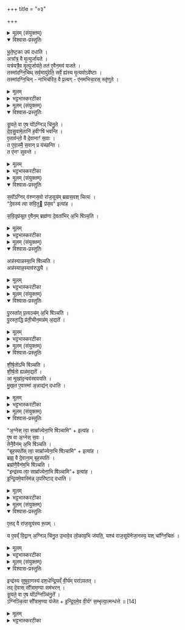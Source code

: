 +++
title = "०३"

+++


<details><summary>मूलम् (संयुक्तम्)</summary>

भू॒ते॒ष्ट॒का उप॑ दधा॒त्यत्रा᳚त्र॒ वै मृ॒त्युर्जा॑यते॒ यत्र॑यत्रै॒व मृ॒त्युर्जाय॑ते॒ तत॑ ए॒वैन॒मव॑ यजते॒ तस्मा॑दग्नि॒चिथ्सर्व॒मायु॑रेति॒ सर्वे॒ ह्य॑स्य मृ॒त्यवोऽवे᳚ष्टा॒स्तस्मा॑दग्नि॒चिन्नाभिच॑रित॒वै प्र॒त्यगे॑नमभिचा॒रस्स्तृ॑णुते
</details>

<details open><summary>विश्वास-प्रस्तुतिः</summary>

भू॒ते॒ष्ट॒का उप॑ दधाति ।  
अत्रा᳚त्र॒ वै मृ॒त्युर्जा॑यते ।  
यत्र॑यत्रै॒व मृ॒त्युर्जाय॑ते॒ तत॑ ए॒वैन॒मव॑ यजते ।  
तस्मा॑दग्नि॒चिथ् सर्व॒मायु॑रेति॒ सर्वे॒ ह्य॑स्य मृ॒त्यवोऽवे᳚ष्टाः ।  
तस्मा॑दग्नि॒चिन् - नाभिच॑रित॒ वै प्र॒त्यग् - ए॑नमभिचा॒रस् स्तृ॑णुते ।  
</details>

<details><summary>मूलम्</summary>

भू॒ते॒ष्ट॒का उप॑ दधाति ।  
अत्रा᳚त्र॒ वै मृ॒त्युर्जा॑यते ।  
यत्र॑यत्रै॒व मृ॒त्युर्जाय॑ते॒ तत॑ ए॒वैन॒मव॑ यजते ।  
तस्मा॑दग्नि॒चिथ् सर्व॒मायु॑रेति॒ सर्वे॒ ह्य॑स्य मृ॒त्यवोऽवे᳚ष्टाः ।  
तस्मा॑दग्नि॒चिन् - नाभिच॑रित॒ वै प्र॒त्यग् - ए॑नमभिचा॒रस् स्तृ॑णुते ।  
</details>

<details><summary>भट्टभास्करटीका</summary>

1भूतेष्टका इत्यादि ॥ भूतानि पृथिव्यादीनि तत्सम्बन्धिन्य इष्टकाः भूतेष्टकाः 'पृथिव्यै स्वाहा' इत्येवं मन्त्राकारः । अत्रात्रेति । सर्वत्र पृथिव्या एकदेशे मृत्युर्जायते यत्रयत्र जायते ततस्सर्वस्मादेनं मृत्युमवयजते निवारयति भूतेष्टकाभिः । उभयत्रापि 'अनुदात्तश्च' इति द्वितीयोऽनुदात्तः । तस्मादित्यत्रैव हेतुमाह - सर्वे हि मृत्यवोऽवेष्टाः निराकृताः । तत्सर्वमायुः पुरुषायुषं जीवति । 'गतिरनन्तरः' इति गतेः प्रकृतिस्तरत्वम् । तस्मादिति । एवं निरस्तमृत्युत्वादग्निचित् नाभिचरितव्यः न मारयितव्यः । कृत्यार्थे तवैप्रत्ययः । 'तवैचान्तश्च युगपत्' इति गतेः प्रकृतिस्वरत्वम्, प्रत्ययस्य चान्तोदात्तत्वम् । यद्यभिचरेदेनं अभिचरितारमेव अभिचारः प्रत्यक् स्तृणुते प्रतिमुखमागत्य मारयति ॥
</details>

<details><summary>मूलम् (संयुक्तम्)</summary>

सू॒यते॒ वा ए॒ष यो᳚ऽग्निञ्चि॑नु॒ते दे॑वसु॒वामे॒तानि॑ ह॒वीꣳषि॑ भवन्त्ये॒ताव॑न्तो॒ वै दे॒वानाꣳ॑ स॒वास्त ए॒व [11]  
अ॒स्मै॒ स॒वान्प्र य॑च्छन्ति॒ त ए॑नꣳ सुवन्ते
</details>

<details open><summary>विश्वास-प्रस्तुतिः</summary>

सू॒यते॒ वा ए॒ष यो᳚ऽग्निञ् चि॑नु॒ते ।  
दे॒व॒सु॒वामे॒तानि॑ ह॒वीꣳषि॑ भवन्ति ।  
ए॒ताव॑न्तो॒ वै दे॒वानाꣳ॑ स॒वाः ।  
त ए॒वा॒स्मै॒ स॒वान् प्र य॑च्छन्ति ।  
त ए॑नꣳ सुवन्ते ।  
</details>

<details><summary>मूलम्</summary>

सू॒यते॒ वा ए॒ष यो᳚ऽग्निञ् चि॑नु॒ते ।  
दे॒व॒सु॒वामे॒तानि॑ ह॒वीꣳषि॑ भवन्ति ।  
ए॒ताव॑न्तो॒ वै दे॒वानाꣳ॑ स॒वाः ।  
त ए॒वा॒स्मै॒ स॒वान् प्र य॑च्छन्ति ।  
त ए॑नꣳ सुवन्ते ।  
</details>

<details><summary>भट्टभास्करटीका</summary>

2सूयते वा इत्यादि ॥ अग्निं चिन्वानो हि अग्निना सूयते ईश्वरः क्रियते । कर्मणि यत् । देवसुवामिति । देवानां सुवते ईशते इति देवसुत इति वक्तव्ये 'उगवादीनाम्' इति सुवतेस्तुगपवाद औकारः । ते च 'अग्नये गृहपतये' इत्याम्नाताः अग्न्यादयोऽष्टौ देवाः । तेषामेतानि हवींषि भवन्ति 'अग्नये गृहपतये पुरोडाशमष्टाकपालं' इत्यादीनि । तान्यत्र कर्तव्यानीति गम्यते । एतावन्त इति । एतावन्त्येव देवतानामैश्वर्यसाधनानि यान्यग्न्यादीनि हवींषि । सुवतेः करणे अप् । 'सवजवौ छन्दसि' इत्यन्तोदात्तत्वम् । तस्मात्ते सवाः स्वस्वामिनोग्न्यादयः अस्मै यजमानाय सवान् ऐश्वर्याणि प्रयच्छन्ति । त एवाग्न्यादय एनं सुबन्ते अनुजानन्ति ऐश्वर्याय प्रेरयन्तीत्यर्थः । पू प्रेरणे ॥
</details>

<details><summary>मूलम् (संयुक्तम्)</summary>

स॒वो᳚ऽग्निर्व॑रुणस॒वो रा॑ज॒सूय॑म्ब्रह्मस॒वश्चित्यो॑ दे॒वस्य॑ त्वा सवि॒तु प्र॑स॒व इत्या॑ह सवि॒तृप्र॑सूत ए॒वैन॒म्ब्रह्म॑णा दे॒वता॑भिर॒भि षि॑ञ्च॒त्य्...
</details>

<details open><summary>विश्वास-प्रस्तुतिः</summary>

स॒वो᳚ऽग्निर् व॑रुणस॒वो रा॑ज॒सूय॑म् ब्रह्मस॒वश् चित्यः॑ ।  
"दे॒वस्य॑ त्वा सवि॒तु प्र॑स॒व" इत्या॑ह ।  

स॒वि॒तृप्र॑सूत ए॒वैन॒म् ब्रह्म॑णा दे॒वता॑भिर् अ॒भि षि॑ञ्च॒ति ।  
</details>

<details><summary>मूलम्</summary>

स॒वो᳚ऽग्निर् व॑रुणस॒वो रा॑ज॒सूय॑म् ब्रह्मस॒वश् चित्यः॑ ।  
"दे॒वस्य॑ त्वा सवि॒तु प्र॑स॒व" इत्या॑ह ।  

स॒वि॒तृप्र॑सूत ए॒वैन॒म् ब्रह्म॑णा दे॒वता॑भिर् अ॒भि षि॑ञ्च॒ति ।  
</details>

<details><summary>भट्टभास्करटीका</summary>

3सवोग्निरित्यादिरभिषेकविधिः ॥ ऐश्वर्यहेतुरयमग्रिः तत्र वरुणैश्वर्यहेतुः राजसूयं, ब्रह्मैश्वर्यहेतुऽश्चित्योग्निः । तस्मात् 'देवस्य त्वा' इत्यभिषेके ब्रह्मैश्वर्यलाभ इति । राजसूयग्रहणं तत्तुल्यतां चित्यस्याग्नेः प्रदर्शयितुम् ॥
</details>

<details><summary>मूलम् (संयुक्तम्)</summary>

अन्न॑स्यान्नस्या॒भि षि॑ञ्च॒त्यन्न॑स्यान्न॒स्याव॑रुद्ध्यै
</details>

<details open><summary>विश्वास-प्रस्तुतिः</summary>

अन्न॑स्यान्नस्या॒भि षि॑ञ्चति ।  
अन्न॑स्यान्न॒स्याव॑रुद्ध्यै ।  
</details>

<details><summary>मूलम्</summary>

अन्न॑स्यान्नस्या॒भि षि॑ञ्चति ।  
अन्न॑स्यान्न॒स्याव॑रुद्ध्यै ।  
</details>

<details><summary>भट्टभास्करटीका</summary>

4अन्नस्यान्नस्येति ॥ सर्वौषधेनाभिषिञ्चति । विभक्तिव्यत्ययः । सर्वान्नाभिषेकः सर्वान्नलाभाय भवति ॥
</details>

<details><summary>मूलम् (संयुक्तम्)</summary>

पु॒रस्ता᳚त्प्र॒त्यञ्च॑म॒भि षि॑ञ्चति पु॒रस्ता॒द्धि प्र॑ती॒चीन॒मन्न॑म॒द्यते॑
</details>

<details open><summary>विश्वास-प्रस्तुतिः</summary>

पु॒रस्ता᳚त् प्र॒त्यञ्च॑म् अ॒भि षि॑ञ्चति ।  
पु॒रस्ता॒द्धि प्र॑ती॒चीन॒मन्न॑म् अ॒द्यते᳚ ।   
</details>

<details><summary>मूलम्</summary>

पु॒रस्ता᳚त् प्र॒त्यञ्च॑म् अ॒भि षि॑ञ्चति ।  
पु॒रस्ता॒द्धि प्र॑ती॒चीन॒मन्न॑म् अ॒द्यते᳚ ।   
</details>

<details><summary>भट्टभास्करटीका</summary>

5पुरस्तादित्यादि । गतम् ॥

+++( सम्पादकटिप्पनी -  विस्तृतं व्याख्यानमन्यत्र मृग्यम्। )+++
</details>

<details><summary>मूलम् (संयुक्तम्)</summary>

शीर्ष॒तो॑ऽभि षि॑ञ्चति शीर्ष॒तो ह्यन्न॑म॒द्यत॒ आ मुखा॑द॒न्वव॑स्रावयति [12]  
मु॒ख॒त ए॒वास्मा॑ अ॒न्नाद्य॑न्दधात्य्...
</details>

<details open><summary>विश्वास-प्रस्तुतिः</summary>

शी॒र्ष॒तो॑ऽभि षि॑ञ्चति ।  
शी॒र्ष॒तो ह्यन्न॑म॒द्यते᳚ ।  
आ मुखा॑द॒न्वव॑स्रावयति ।  
मु॒ख॒त ए॒वास्मा॑ अ॒न्नाद्य॑न् दधाति ।  
</details>

<details><summary>मूलम्</summary>

शी॒र्ष॒तो॑ऽभि षि॑ञ्चति ।  
शी॒र्ष॒तो ह्यन्न॑म॒द्यते᳚ ।  
आ मुखा॑द॒न्वव॑स्रावयति ।  
मु॒ख॒त ए॒वास्मा॑ अ॒न्नाद्य॑न् दधाति ।  
</details>

<details><summary>भट्टभास्करटीका</summary>

6शीर्षत इति ॥ शिरस्त आरभ्य आमुखादविच्छिन्नमन्ववस्रावयति अस्य मुखे अन्नाद्यं स्थापितं भवति । 'आद्यादिभ्यस्तसिः' ॥
</details>

<details><summary>मूलम् (संयुक्तम्)</summary>

अ॒ग्नेस्त्वा॒ साम्रा᳚ज्येना॒भि षि॑ञ्चा॒मीत्या॑है॒ष वा अ॒ग्नेस्स॒वस्तेनै॒वैन॑म॒भि षि॑ञ्चति॒ बृह॒स्पते᳚स्त्वा॒ साम्रा᳚ज्येना॒भि षि॑ञ्चा॒मीत्या॑ह॒ ब्रह्म॒ वै दे॒वाना॒म्बृह॒स्पति॒र्ब्रह्म॑णै॒वैन॑म॒भि षि॑ञ्च॒तीन्द्र॑स्य त्वा॒ साम्रा᳚ज्येना॒भि षि॑ञ्चा॒मीत्या॑हेन्द्रि॒यमे॒वास्मि॑न्नु॒परि॑ष्टाद्दधात्य्...
</details>

<details open><summary>विश्वास-प्रस्तुतिः</summary>

"अ॒ग्नेस् त्वा॒ साम्रा᳚ज्येना॒भि षि॑ञ्चामि" + इत्या॑ह ।  
ए॒ष वा अ॒ग्नेस् स॒वः ।  
तेनै॒वैन॑म् अ॒भि षि॑ञ्चति ।  
"बृह॒स्पते᳚स् त्वा॒ साम्रा᳚ज्येना॒भि षि॑ञ्चामि" + इत्या॑ह ।  
ब्रह्म॒ वै दे॒वाना॒म् बृह॒स्पतिः॑ ।  
ब्रह्म॑णै॒वैन॑म॒भि षि॑ञ्चति ।  
"इन्द्र॑स्य त्वा॒ साम्रा᳚ज्येना॒भि षि॑ञ्चामि"+ इत्या॑ह ।  
इ॒न्द्रि॒यमे॒वास्मि॑न्न् उ॒परि॑ष्टाद् दधाति ।  
</details>

<details><summary>मूलम्</summary>

"अ॒ग्नेस् त्वा॒ साम्रा᳚ज्येना॒भि षि॑ञ्चामि" + इत्या॑ह ।  
ए॒ष वा अ॒ग्नेस् स॒वः ।  
तेनै॒वैन॑म् अ॒भि षि॑ञ्चति ।  
"बृह॒स्पते᳚स् त्वा॒ साम्रा᳚ज्येना॒भि षि॑ञ्चामि" + इत्या॑ह ।  
ब्रह्म॒ वै दे॒वाना॒म् बृह॒स्पतिः॑ ।  
ब्रह्म॑णै॒वैन॑म॒भि षि॑ञ्चति ।  
"इन्द्र॑स्य त्वा॒ साम्रा᳚ज्येना॒भि षि॑ञ्चामि"+ इत्या॑ह ।  
इ॒न्द्रि॒यमे॒वास्मि॑न्न् उ॒परि॑ष्टाद् दधाति ।  
</details>

<details><summary>भट्टभास्करटीका</summary>

7अग्नेस्त्वेत्यादि ॥ मन्त्रावयवस्तुतिः । अग्नेः सवः अग्नेरैश्वर्यं ब्रह्मणैवोदितेन ब्रह्मैश्वर्यलाभः । गतमन्यत् ॥ +++( सम्पादकटिप्पनी - विस्तृतं व्याख्यानमन्यत्र मृग्यम्। )+++
</details>

<details><summary>मूलम् (संयुक्तम्)</summary>

ए॒तत् [13]  
वै रा॑ज॒सूय॑स्य रू॒पय्ँय ए॒वव्ँवि॒द्वान॒ग्निञ्चि॑नु॒त उ॒भावे॒व लो॒काव॒भि ज॑यति॒ यश्च॑ राज॒सूये॑नेजा॒नस्य॒ यश्चा᳚ग्नि॒चित॒
</details>

<details open><summary>विश्वास-प्रस्तुतिः</summary>

ए॒तद् वै रा॑ज॒सूय॑स्य रू॒पम् ।  

य ए॒वव्ँ वि॒द्वान् अ॒ग्निञ् चि॑नु॒त उ॒भावे॒व लो॒काव॒भि ज॑यति॒,  यश्च॑ राज॒सूये॑नेजा॒नस्य॒ यश् चा᳚ग्नि॒चितः॑ ।   
</details>

<details><summary>मूलम्</summary>

ए॒तद् वै रा॑ज॒सूय॑स्य रू॒पम् ।  

य ए॒वव्ँ वि॒द्वान् अ॒ग्निञ् चि॑नु॒त उ॒भावे॒व लो॒काव॒भि ज॑यति॒,  यश्च॑ राज॒सूये॑नेजा॒नस्य॒ यश् चा᳚ग्नि॒चितः॑ ।   
</details>

<details><summary>भट्टभास्करटीका</summary>

8एतद्वा इति ॥ राजसूयस्य स्वरूपमभिषेकाख्यं एतदग्नौ क्रियते । तस्मादेवं विदित्वाऽग्निं चिन्वान उभौ लोकावभिजयति । राजसूययाजिनोग्निचितश्च ॥
</details>

<details><summary>मूलम् (संयुक्तम्)</summary>

इन्द्र॑स्य सुषुवा॒णस्य॑ दश॒धेन्द्रि॒यव्ँवी॒र्य॑म्परा॑पत॒त्तद्दे॒वास्सौ᳚त्राम॒ण्या सम॑भरन्थ्सू॒यते॒ वा ए॒ष यो᳚ऽग्निञ्चि॑नु॒ते᳚ऽग्निञ्चि॒त्वा सौ᳚त्राम॒ण्या य॑जेतेन्द्रि॒यमे॒व वी॒र्यꣳ॑ स॒म्भृत्या॒त्मन्ध॑त्ते ॥ [14]  
</details>

<details open><summary>विश्वास-प्रस्तुतिः</summary>

इन्द्र॑स्य सुषुवा॒णस्य॑ दश॒धेन्द्रि॒यव्ँ वी॒र्य॑म् परा॑ऽपतत् ।  
तद् दे॒वास् सौ᳚त्राम॒ण्या सम॑भरन् ।  
सू॒यते॒ वा ए॒ष यो᳚ऽग्निञ्चि॑नु॒ते᳚ ।  
ऽग्निञ्चि॒त्वा सौ᳚त्राम॒ण्या य॑जेत + इ॒न्द्रि॒य॒मे॒व वी॒र्यꣳ॑ स॒म्भृत्या॒त्मन्ध॑त्ते ॥ [14]  
</details>

<details><summary>मूलम्</summary>

इन्द्र॑स्य सुषुवा॒णस्य॑ दश॒धेन्द्रि॒यव्ँ वी॒र्य॑म् परा॑ऽपतत् ।  
तद् दे॒वास् सौ᳚त्राम॒ण्या सम॑भरन् ।  
सू॒यते॒ वा ए॒ष यो᳚ऽग्निञ्चि॑नु॒ते᳚ ।  
ऽग्निञ्चि॒त्वा सौ᳚त्राम॒ण्या य॑जेत + इ॒न्द्रि॒य॒मे॒व वी॒र्यꣳ॑ स॒म्भृत्या॒त्मन्ध॑त्ते ॥ [14]  
</details>

<details><summary>भट्टभास्करटीका</summary>

9इन्द्रस्येत्यादि ॥ सौत्रामण्या विधिः । सुषुवाणस्य लब्धैश्वर्यस्य इन्द्रस्य दशधा विशीर्णमिन्द्रियं च पराऽपतत् । तन्मा पराऽपतदित्यग्निचयनानन्तरं सौत्रामण्या यजेत तत्तदिन्द्रियं वीर्यं च संभृत्याविशीर्णरूपं कृत्वा आत्मनि स्थापयति । 'सुपां सुलुक्' इति सप्तम्या लुक्, 'नङिसंबुद्ध्योः' इति नलोपाभावः ॥

इति पञ्चमे षष्ठे तृतीयोनुवाकः ॥  
</details>
